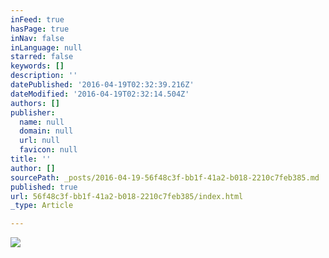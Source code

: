 ```yaml
---
inFeed: true
hasPage: true
inNav: false
inLanguage: null
starred: false
keywords: []
description: ''
datePublished: '2016-04-19T02:32:39.216Z'
dateModified: '2016-04-19T02:32:14.504Z'
authors: []
publisher:
  name: null
  domain: null
  url: null
  favicon: null
title: ''
author: []
sourcePath: _posts/2016-04-19-56f48c3f-bb1f-41a2-b018-2210c7feb385.md
published: true
url: 56f48c3f-bb1f-41a2-b018-2210c7feb385/index.html
_type: Article

---
```

![](https://the-grid-user-content.s3-us-west-2.amazonaws.com/11cd22a5-86d6-46be-bf0d-da34f0e7c5ed.tiff)